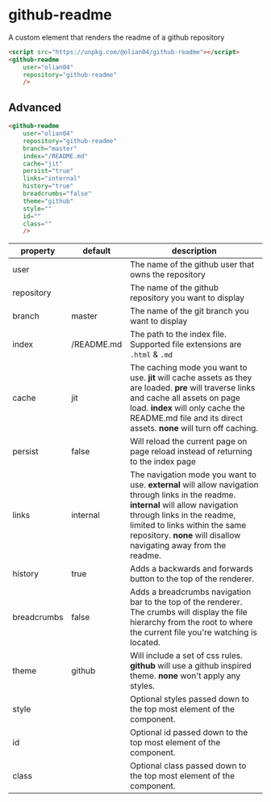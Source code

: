 # github-readme
A custom element that renders the readme of a github repository

```html
<script src="https://unpkg.com/@olian04/github-readme"></script>
<github-readme
    user="olian04"
    repository="github-readme"
    />
```

## Advanced

```html
<github-readme
    user="olian04"
    repository="github-readme"
    branch="master"
    index="/README.md"
    cache="jit"
    persist="true"
    links="internal"
    history="true"
    breadcrumbs="false"
    theme="github"
    style=""
    id=""
    class=""
    />
```

property | default | description
-----------|----------|--------------
user |  | The name of the github user that owns the repository
repository |  | The name of the github repository you want to display
branch | master | The name of the git branch you want to display
index | /README.md | The path to the index file. Supported file extensions are `.html` & `.md`
cache | jit | The caching mode you want to use. __jit__ will cache assets as they are loaded. __pre__ will traverse links and cache all assets on page load. __index__ will only cache the README.md file and its direct assets. __none__ will turn off caching.
persist | false | Will reload the current page on page reload instead of returning to the index page
links | internal | The navigation mode you want to use. __external__ will allow navigation through links in the readme. __internal__ will allow navigation through links in the readme, limited to links within the same repository.  __none__ will disallow navigating away from the readme.
history | true | Adds a backwards and forwards button to the top of the renderer.
breadcrumbs | false | Adds a breadcrumbs navigation bar to the top of the renderer. The crumbs will display the file hierarchy from the root to where the current file you're watching is located.
theme | github | Will include a set of css rules. __github__ will use a github inspired theme. __none__ won't apply any styles.
style |  | Optional styles passed down to the top most element of the component.
id |  | Optional id passed down to the top most element of the component.
class |  | Optional class passed down to the top most element of the component.
